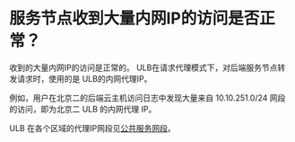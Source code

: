 

# 服务节点收到大量内网IP的访问是否正常？

收到的大量内网IP的访问是正常的。 ULB在请求代理模式下，对后端服务节点转发请求时，使用的是 ULB的内网代理IP。

例如，用户在北京二的后端云主机访问日志中发现大量来自 10.10.251.0/24 网段的访问，即为北京二 ULB 的内网代理 IP。 

ULB 在各个区域的代理IP网段见[公共服务网段](https://docs.ucloud.cn/vpc/limit)。

